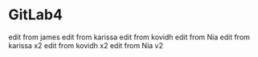 # GitLab4

edit from james
edit from karissa
edit from kovidh
edit from Nia
edit from karissa x2
edit from kovidh x2
edit from Nia v2


